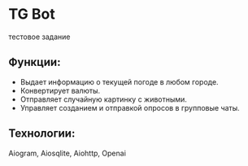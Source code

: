 # TG Bot

тестовое задание

## Функции:

* Выдает информацию о текущей погоде в любом городе.
* Конвертирует валюты.
* Отправляет случайную картинку с животными.
* Управляет созданием и отправкой опросов в групповые чаты.

## Технологии:
Aiogram, Aiosqlite, Aiohttp, Openai
